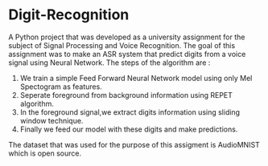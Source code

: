 # Digit-Recognition

A Python project that was developed as a university assignment for the subject of Signal Processing and Voice Recognition.
The goal of this assignment was to make an ASR system that predict digits from a voice signal using Neural Network.
The steps of the algorithm are :
1) We train a simple Feed Forward Neural Network model using only Mel Spectogram as features. 
2) Seperate foreground from background information using REPET algorithm.
3) In the foreground signal,we extract digits information using sliding window technique.
4) Finally we feed our model with these digits and make predictions.

The dataset that was used for the purpose of this assigment is AudioMNIST which is open source.
